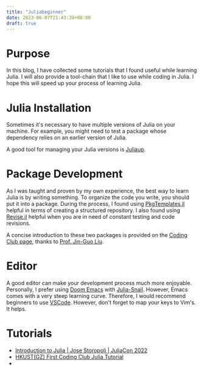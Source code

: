 ```yaml
---
title: "Juliabeginner"
date: 2023-06-07T21:43:39+08:00
draft: true
---
```

# Purpose
In this blog, I have collected some tutorials that I found useful while learning Julia. I will also provide a tool-chain that I like to use while coding in Julia. I hope this will speed up your process of learning Julia.

# Julia Installation
Sometimes it's necessary to have multiple versions of Julia on your machine. For example, you might need to test a package whose dependency relies on an earlier version of Julia.

A good tool for managing your Julia versions is [Juliaup](https://github.com/JuliaLang/juliaup).

# Package Development
As I was taught and proven by my own experience, the best way to learn Julia is by writing something. To organize the code you write, you should put it into a package. During the process, I found using [PkgTemplates.jl](https://github.com/JuliaCI/PkgTemplates.jl) helpful in terms of creating a structured repository. I also found using [Revise.jl](https://github.com/timholy/Revise.jl) helpful when you are in need of constant testing and code revisions.

A concise introduction to these two packages is provided on the [Coding Club page](https://github.com/CodingThrust/CodingClub/tree/main/julia-packages), thanks to [Prof. Jin-Guo Liu](https://giggleliu.github.io/).

# Editor
A good editor can make your development process much more enjoyable. Personally, I prefer using [Doom Emacs](https://github.com/doomemacs/doomemacs) with [Julia-Snail](https://github.com/gcv/julia-snail). However, Emacs comes with a very steep learning curve. Therefore, I would recommend beginners to use [VSCode](https://code.visualstudio.com/). However, don't forget to map your keys to Vim's. It helps.

# Tutorials 
- [Introduction to Julia | Jose Storopoli | JuliaCon
  2022](https://www.youtube.com/watch?v=uiQpwMQZBTA)
- [HKUST(GZ) First Coding Club Julia
  Tutorial](https://github.com/CodingThrust/CodingClub/tree/main/julia)
- 
